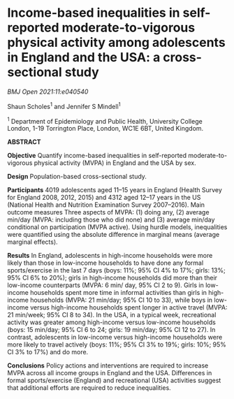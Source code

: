 # **Income-based inequalities in self-reported moderate-to-vigorous physical activity among adolescents in England and the USA: a cross-sectional study**

*BMJ Open 2021:11:e040540*

Shaun Scholes<sup>1</sup> and Jennifer S Mindell<sup>1</sup> 

<sup>1</sup> Department of Epidemiology and Public Health, University College London, 1-19 Torrington Place, London, WC1E 6BT, United Kingdom. 

**ABSTRACT**

**Objective** Quantify income-based inequalities in self-reported moderate-to- vigorous physical activity (MVPA) in England and the USA by sex.

**Design** Population-based cross-sectional study.

**Participants** 4019 adolescents aged 11–15 years in England (Health Survey for England 2008, 2012, 2015) and 4312 aged 12–17 years in the US (National Health and
Nutrition Examination Survey 2007–2016). Main outcome measures Three aspects of MVPA: (1) doing any, (2) average min/day (MVPA: including those who did none) and (3) average min/day conditional on participation (MVPA active). Using hurdle models, inequalities were quantified using the absolute difference in marginal means (average marginal effects).

**Results** In England, adolescents in high-income households were more likely than those in low-income households to have done any formal sports/exercise in the last 7 days (boys: 11%; 95% CI 4% to 17%; girls: 13%; 95% CI 6% to 20%); girls in high-income households did more than their low-income
counterparts (MVPA: 6 min/ day, 95% CI 2 to 9). Girls in low-income households spent more time in informal activities than girls in high-income households (MVPA: 21 min/day; 95% CI 10 to 33), while boys in low-income versus high-income households spent longer in active travel (MVPA: 21 min/week; 95% CI 8 to 34). In the USA, in a typical week, recreational activity was greater among high-income versus low-income households (boys: 15 min/day; 95% CI 6 to 24; girls: 19 min/day; 95% CI 12 to 27). In contrast, adolescents in low-income versus high-income households were more likely to travel actively (boys: 11%; 95% CI 3% to 19%; girls: 10%; 95% CI 3% to 17%) and do more.

**Conclusions** Policy actions and interventions are required to increase MVPA across all income groups in England and the USA. Differences in formal sports/exercise (England) and recreational (USA) activities suggest that additional efforts are required to reduce inequalities.
